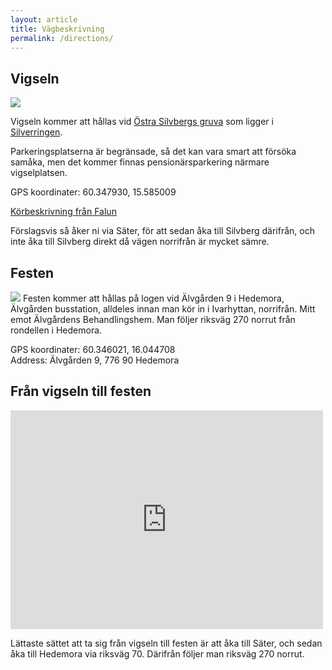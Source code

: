 ```yaml
---
layout: article
title: Vägbeskrivning
permalink: /directions/
---
```

## Vigseln
<img src="https://maps.googleapis.com/maps/api/staticmap?center=60.349263,15.587306&zoom=14&size=400x400&maptype=hybrid&markers=color:red|60.347930,15.585009" />

Vigseln kommer att hållas vid [Östra Silvbergs gruva](http://sv.wikipedia.org/wiki/%C3%96ster_Silvbergs_gruva) som ligger i [Silverringen](http://www.sater.se/turismochfritid/sevardheter/silverringen.4.538f958410b38b4c073800019466.html).  

Parkeringsplatserna är begränsade, så det kan vara smart att försöka samåka, men det kommer finnas pensionärsparkering närmare vigselplatsen.

GPS koordinater: 60.347930, 15.585009

<a href="https://www.google.com/maps/dir/Falun,+Sweden/S%C3%A4ter,+Sweden/60.3473156,15.5833905/@60.4728663,15.4512797,11z/am=t/data=!3m1!4b1!4m15!4m14!1m5!1m1!1s0x466764d555730ac5:0x8d6ff2a697970634!2m2!1d15.6355!2d60.60646!1m5!1m1!1s0x465d8a55ec83a6df:0xe42f9926d23f7bb4!2m2!1d15.7479!2d60.34665!1m0!3e0?hl=en-GB">Körbeskrivning från Falun</a>

Förslagsvis så åker ni via Säter, för att sedan åka till Silvberg därifrån, och inte åka till Silvberg direkt då vägen norrifrån är mycket sämre.

## Festen

<img src="https://maps.googleapis.com/maps/api/staticmap?center=60.346021,16.044708&zoom=14&size=400x400&maptype=hybrid&markers=color:red|60.346021,16.044708" />  
Festen kommer att hållas på logen vid Älvgården 9 i Hedemora, Älvgården busstation, alldeles innan man kör in i Ivarhyttan, norrifrån. Mitt emot Älvgårdens Behandlingshem.  
Man följer riksväg 270 norrut från rondellen i Hedemora. 

GPS koordinater: 60.346021, 16.044708  
Address: Älvgården 9, 776 90 Hedemora

## Från vigseln till festen
<iframe width="500" height="350" frameborder="0" style="border:0" src="https://www.google.com/maps/embed/v1/directions?origin=60.347930%2C%2015.585009&destination=%C3%84lvg%C3%A5rden%209%20Hedemora&key=AIzaSyD44ErNisonZOR7gDzNh9FtB3jOBBjr36w" allowfullscreen></iframe>

Lättaste sättet att ta sig från vigseln till festen är att åka till Säter, och sedan åka till Hedemora via riksväg 70. Därifrån följer man riksväg 270 norrut.
